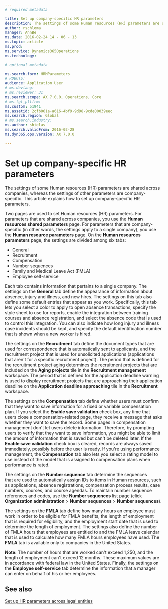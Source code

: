 ```yaml
---
# required metadata

title: Set up company-specific HR parameters
description: The settings of some Human resources (HR) parameters are shared across companies, whereas the settings of other parameters are company-specific. This article explains how to set up company-specific HR parameters.
author: rschloma
manager: AnnBe
ms.date: 2016-02-24 14 - 06 - 13
ms.topic: article
ms.prod: 
ms.service: Dynamics365Operations
ms.technology: 

# optional metadata

ms.search.form: HRMParameters
# ROBOTS: 
audience: Application User
# ms.devlang: 
# ms.reviewer: 31
ms.search.scope: AX 7.0.0, Operations, Core
# ms.tgt_pltfrm: 
ms.custom: 51941
ms.assetid: 2cfb061a-a616-4bf9-9d98-9cde00039eec
ms.search.region: Global
# ms.search.industry: 
ms.author: shielas
ms.search.validFrom: 2016-02-28
ms.dyn365.ops.version: AX 7.0.0

---
```


# Set up company-specific HR parameters

The settings of some Human resources (HR) parameters are shared across companies, whereas the settings of other parameters are company-specific. This article explains how to set up company-specific HR parameters.

Two pages are used to set Human resources (HR) parameters. For parameters that are shared across companies, you use the **Human resources shared parameters** page. For parameters that are company-specific (in other words, the settings apply to a single company), you use the **Human resource parameters** page. On the **Human resources parameters** page, the settings are divided among six tabs:

-   General
-   Recruitment
-   Compensation
-   Number sequences
-   Family and Medical Leave Act (FMLA)
-   Employee self-service

Each tab contains information that pertains to a single company. The settings on the **General** tab define the appearance of information about absence, injury and illness, and new hires. The settings on this tab also define some default entries that appear as you work. Specifically, this tab lets you select a color to apply to open absence transactions, specify the style sheet to use for reports, enable the integration between training courses and absence registration, and select the absence code that is used to control this integration. You can also indicate how long injury and illness case incidents should be kept, and specify the default identification number that is shown when a new worker is hired. 

The settings on the **Recruitment** tab define the document types that are used for correspondence that is automatically sent to applicants, and the recruitment project that is used for unsolicited applications (applications that aren't for a specific recruitment project). The period that is defined for the recruitment project aging determines the recruitment projects that are included on the **Aging projects** tile in the **Recruitment management** workspace. The period that is defined for the application deadline warning is used to display recruitment projects that are approaching their application deadline on the **Application deadline approaching** tile in the **Recruitment** workspace. 

The settings on the **Compensation** tab define whether users must confirm that they want to save information for a fixed or variable compensation plan. If you select the **Enable save validation** check box, any time that users close a compensation-related page, they receive a message that asks whether they want to save the record. Some pages in compensation management don't let users delete information. Therefore, by prompting users to verify that they want to save information, you might be able to limit the amount of information that is saved but can't be deleted later. If the **Enable save validation** check box is cleared, records are always saved immediately, possibly before the user is ready. If you're using performance management, the **Compensation** tab also lets you select a rating model to use instead of the model that is assigned to compensation plans when performance is rated. 

The settings on the **Number sequence** tab determine the sequences that are used to automatically assign IDs to items in Human resources, such as applications, absence registrations, compensation process results, case numbers, courses, and course agendas. To maintain number sequence references and codes, use the **Number sequences** list page (click **Organization administration** &gt; **Number sequences** &gt; **Number sequences**). 

The settings on the **FMLA** tab define how many hours an employee must work in order to be eligible for FMLA benefits, the length of employment that is required for eligibility, and the employment start date that is used to determine the length of employment. The settings also define the number of FMLA hours that employees are entitled to and the FMLA leave calendar that is used to calculate how many FMLA hours employees have used. The **FMLA** tab is available only to companies in the United States. 

**Note:** The number of hours that are worked can't exceed 1,250, and the length of employment can't exceed 12 months. These maximum values are in accordance with federal law in the United States. Finally, the settings on the **Employee self-service** tab determine the information that a manager can enter on behalf of his or her employees.

See also
--------

[Set up HR parameters across legal entities](set-up-hr-parameters-across-legal-entities.md)


